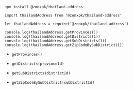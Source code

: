 `npm install @zonxpk/thailand-address`

`import thailandAddress from '@zonxpk/thailand-address'`

`let thailandAddress = require('@zonxpk/thailand-address')`

```
console.log(thailandAddress.getProvinces())
console.log(thailandAddress.getDistricts(1))
console.log(thailandAddress.getSubDistricts(1))
console.log(thailandAddress.getZipCodeBySubDistrict(1))
```

- `getProvinces()`

- `getDistricts(provinceId)`

- `getSubDistricts(districtId)`

- `getZipCodeBySubDistrict(subDistrictId)`
